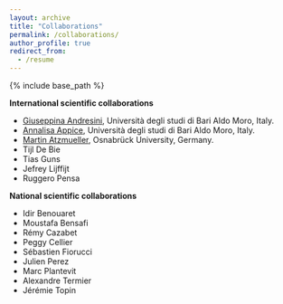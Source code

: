 ```yaml
---
layout: archive
title: "Collaborations"
permalink: /collaborations/
author_profile: true
redirect_from:
  - /resume
---
```


{% include base_path %}

**International scientific collaborations**
* <a href="https://kdde.di.uniba.it/people/giuseppina-andresini/">Giuseppina Andresini</a>, Università degli studi di Bari Aldo Moro, Italy.
* <a href="https://kdde.di.uniba.it/people/annalisa-appice/">Annalisa Appice</a>, Università degli studi di Bari Aldo Moro, Italy.
* <a href="https://martin.atzmueller.net/">Martin Atzmueller</a>, Osnabrück University, Germany.
* Tijl De Bie
* Tias Guns
* Jefrey Lijffijt
* Ruggero Pensa
  

**National scientific collaborations**
* Idir Benouaret
* Moustafa Bensafi
* Rémy Cazabet
* Peggy Cellier
* Sébastien Fiorucci
* Julien Perez
* Marc Plantevit
* Alexandre Termier
* Jérémie Topin
